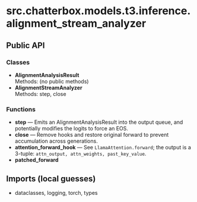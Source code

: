 # src.chatterbox.models.t3.inference.alignment_stream_analyzer

## Public API

### Classes
- **AlignmentAnalysisResult**  
  Methods: (no public methods)
- **AlignmentStreamAnalyzer**  
  Methods: step, close

### Functions
- **step** — Emits an AlignmentAnalysisResult into the output queue, and potentially modifies the logits to force an EOS.
- **close** — Remove hooks and restore original forward to prevent accumulation across generations.
- **attention_forward_hook** — See `LlamaAttention.forward`; the output is a 3-tuple: `attn_output, attn_weights, past_key_value`.
- **patched_forward**

## Imports (local guesses)
- dataclasses, logging, torch, types
